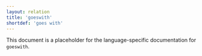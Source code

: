 ```yaml
---
layout: relation
title: 'goeswith'
shortdef: 'goes with'
---
```


This document is a placeholder for the language-specific documentation
for `goeswith`.
